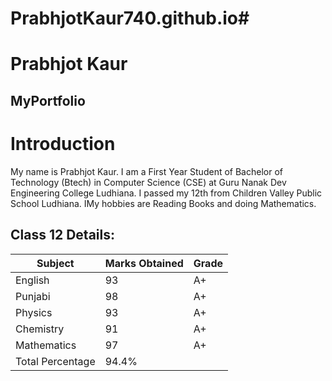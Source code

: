 # PrabhjotKaur740.github.io#
# **Prabhjot Kaur**
## MyPortfolio
# Introduction
My name is Prabhjot Kaur. I am a First Year Student of Bachelor of Technology (Btech) in Computer Science (CSE) at Guru Nanak Dev Engineering College Ludhiana. I passed my 12th from Children Valley Public School Ludhiana. IMy hobbies are Reading Books and doing Mathematics.

## Class 12 Details:

| Subject    | Marks Obtained | Grade |
| -------- | ------- | ------- |
| English  | 93 | A+ |
| Punjabi | 98 | A+ |
| Physics    | 93 | A+ |
| Chemistry | 91 | A+ |
| Mathematics | 97 | A+ |
| Total Percentage | 94.4% |


